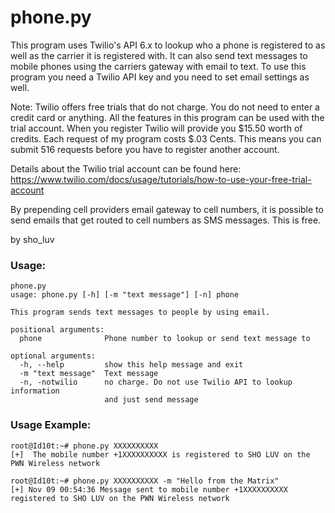 # phone.py 

This program uses Twilio's API 6.x to lookup who a phone is registered
to as well as the carrier it is registered with. It can also send text messages to mobile phones 
using the carriers gateway with email to text. To use this program you need a Twilio API key and 
you need to set email settings as well.
 
Note: Twilio offers free trials that do not charge. You do not need to enter
a credit card or anything. All the features in this program can be used with
the trial account. When you register Twilio will provide you $15.50 worth of credits.
Each request of my program costs $.03 Cents. This means you can submit 516 requests
before you have to register another account.

Details about the Twilio trial account can be found here:
https://www.twilio.com/docs/usage/tutorials/how-to-use-your-free-trial-account

By prepending cell providers email gateway to cell numbers, it is possible to send 
emails that get routed to cell numbers as SMS messages. This is free.

by sho_luv

### Usage:
```
phone.py 
usage: phone.py [-h] [-m "text message"] [-n] phone

This program sends text messages to people by using email.

positional arguments:
  phone              Phone number to lookup or send text message to

optional arguments:
  -h, --help         show this help message and exit
  -m "text message"  Text message
  -n, -notwilio      no charge. Do not use Twilio API to lookup information
                     and just send message
```
### Usage Example:
```
root@Id10t:~# phone.py XXXXXXXXXX
[+]  The mobile number +1XXXXXXXXXX is registered to SHO LUV on the PWN Wireless network

root@Id10t:~# phone.py XXXXXXXXXX -m "Hello from the Matrix"
[+] Nov 09 00:54:36 Message sent to mobile number +1XXXXXXXXXX registered to SHO LUV on the PWN Wireless network
```

